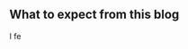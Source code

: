 ## What to expect from this blog

 I fe

<!--stackedit_data:
eyJoaXN0b3J5IjpbMzM5MzAyMjQsLTE2MDQ3MDg1ODddfQ==
-->